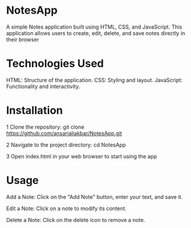 # NotesApp
A simple Notes application built using HTML, CSS, and JavaScript. This application allows users to create, edit, delete, and save notes directly in their browser

# Technologies Used
HTML: Structure of the application.
CSS: Styling and layout.
JavaScript: Functionality and interactivity.

# Installation
1 Clone the repository: 
git clone https://github.com/ansarialiakbar/NotesApp.git

2 Navigate to the project directory:
cd NotesApp

3 Open index.html in your web browser to start using the app

# Usage
Add a Note: Click on the "Add Note" button, enter your text, and save it.

Edit a Note: Click on a note to modify its content.

Delete a Note: Click on the delete icon to remove a note.

